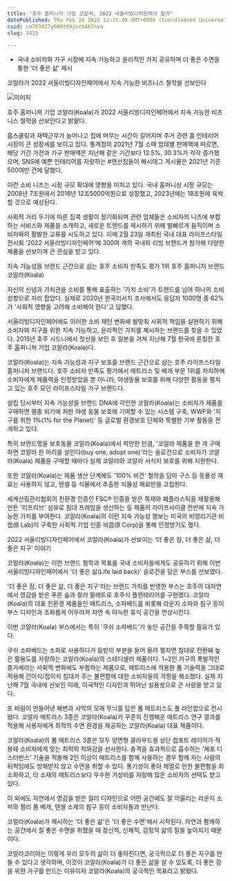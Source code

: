 ```yaml
---
title: "호주 홈퍼니처 기업 코알라, 2022 서울리빙디자인페어 참가"
datePublished: Thu Feb 24 2022 12:15:48 GMT+0000 (Coordinated Universal Time)
cuid: cm703427y000t09jscb4k7nva
slug: 3415

---
```



- 국내 소비자와 가구 시장에 지속 가능하고 윤리적인 가치 공유하며 더 좋은 수면을 통한 '더 좋은 삶' 제시

코알라가 2022 서울리빙디자인페어에서 지속 가능한 비즈니스 철학을 선보인다

![이미지](https://cdn.hashnode.com/res/hashnode/image/upload/v1739254313279/fffddaa3-3afe-418f-8126-9d012c65a7e5.jpeg)

호주 홈퍼니처 기업 코알라(Koala)가 2022 서울리빙디자인페어에서 지속 가능한 비즈니스 철학을 선보인다고 밝혔다.

홈스쿨링과 재택근무가 늘어나고 집에 머무는 시간이 길어지며 주거 관련 홈 인테리어 시장이 큰 성장세를 보이고 있다. 통계청의 2021년 7월 소매 업태별 판매액에 따르면, 해당 기간 가전과 가구 판매액은 지난해 같은 기간보다 12.5%, 30.3%가 각각 증가했으며, SNS에 예쁜 인테리어를 자랑하는 #랜선집들이 해시태그 게시물은 2021년 기준 500여만 건에 달했다.

이런 소비 니즈는 시장 규모 확대에 영향을 미치고 있다. 국내 홈퍼니싱 시장 규모는 2008년 7조원에서 2016년 12조5000억원으로 성장했고, 2023년에는 18조원에 육박할 것으로 예상된다.

사회적 거리 두기에 따른 집콕 생활이 장기화되며 관련 업체들은 소비자의 니즈에 부합하는 서비스와 제품을 소개하고, 새로운 트렌드를 제시하기 위해 발빠르게 움직이며 소비자와의 활발한 교류를 시도하고 있다. 이에 2월 23일 개최된 국내 대표 라이프스타일 전시회 ‘2022 서울리빙디자인페어’에 300여 개의 국내외 리빙 브랜드가 참가해 다양한 제품을 선보이며 큰 관심을 받고 있다.

지속 가능성을 브랜드 근간으로 삼는 호주 소비자 만족도 평가 1위 호주 홈퍼니처 브랜드 코알라(Koala)

자신의 신념과 가치관을 소비를 통해 표출하는 '가치 소비'가 트렌드를 넘어 하나의 소비 성향으로 자리 잡았다. 실제로 2020년 한국리서치 조사에서도 응답자 1000명 중 62%가 '사회적 영향을 고려해 소비해야 한다'고 답했다.

서울리빙디자인페어에도 이러한 소비 패턴 변화에 발맞춰 사회적 책임을 실현하기 위해 소비자와 지구를 위한 지속 가능하고, 윤리적인 가치를 제시하는 브랜드를 찾을 수 있었다. 2015년 호주 시드니에서 첫선을 보인 후 일본을 거쳐 지난해 7월 한국에 론칭한 호주 홈퍼니처 기업 코알라(Koala)다.

코알라(Koala)는 지속 가능성과 지구 보호를 브랜드 근간으로 삼는 호주 라이프스타일 홈퍼니처 브랜드다. 호주 소비자 만족도 평가에서 매트리스 및 베개 부문 1위를 차지하며 소비자에게 제품력을 인정받았을 뿐 아니라, 야생동물 보호를 위해 다양한 활동을 펼치고 있는 호주 모던 라이프스타일 가구 브랜드다.

설립 당시부터 지속 가능성을 브랜드 DNA에 각인한 코알라(Koala)는 소비자가 제품을 구매하면 멸종 위기에 처한 야생 동물 보호에 기여할 수 있는 시스템 구축, WWF와 '지구를 위한 1%(1% for the Planet)' 등 글로벌 환경보호 단체와 특별한 기부 활동을 전개하고 있다.

특히 브랜드명을 보호동물 코알라(Koala)에서 착안한 만큼, '코알라 제품을 한 개 구매하면 코알라 한 마리를 살린다(buy one, adopt one)'라는 슬로건으로 소비자가 코알라(Koala) 제품을 구매할 때마다 실제 코알라와 코알라 서식지 보호를 위해 지원한다.

또한 코알라(Koala)는 제품 생산 단계에도 '100% 비건' 철학을 담아 구스 등 동물성 재료는 사용하지 않고, 텐셀 등 식물에서 추출한 식물성 재료만을 고집한다.

세계산림관리협회의 친환경 인증인 FSC® 인증을 받은 목재와 폐플라스틱을 재활용해 만든 '리프리브' 섬유로 침대 프레임을 생산하는 등 제품의 라이프사이클 전반에 지속 가능한 가치를 부여한다. 코알라(Koala)의 이런 지속 가능성 행보는 미국의 비영리기관 비랩(B Lab)이 구축한 사회적 기업 인증 비콥(B Corp)을 통해 인정받기도 했다.

2022 서울리빙디자인페어에서 코알라(Koala)가 선보이는 ‘더 좋은 잠, 더 좋은 삶, 더 좋은 지구’ 이야기

코알라(Koala)는 이런 브랜드 철학과 목표를 국내 소비자들에게도 공유하기 위해 이번 서울리빙디자인페어에서 '더 좋은 삶(Life laid back)' 슬로건을 담은 부스를 선보였다.

'더 좋은 잠, 더 좋은 삶, 더 좋은 지구'라는 브랜드 가치를 반영한 부스는 호주의 대자연에서 영감을 받은 푸른 숲과 컬러 팔레트로 호주식 플렌테리어를 구현했다. 코알라(Koala)의 대표 친환경 제품들인 매트리스, 소파베드를 비롯해 라운지 소파와 침구 등이 부스 디자인과 조화롭게 어우러져 자연 속 아늑한 휴식 공간을 연상시킨다.

이번 코알라(Koala) 부스에서는 특히 '쿠쉬 소파베드'가 놓인 공간을 주목할 필요가 있다.

쿠쉬 소파베드는 소파로 사용하다가 등받이 부분을 들어 올려 펼치면 침대로 전환돼 높은 활용도를 자랑하는 코알라(Koala)의 스테디셀러 제품이다. 1~2인 가구의 폭발적인 증가세라는 사회적 변화에도 부합하는 제품으로, 매트리스에 적용한 폼 기술력을 그대로 적용해 간이식/접이식 침대가 주는 불편함에 대한 소비자들의 걱정을 해소했다. 실제 지난해 7월 국내에 선보인 이래, 이국적인 디자인과 뛰어난 실용성으로 큰 사랑을 받고 있다.

또 바람이 만들어낸 해변과 사막의 모래 무늬를 담은 폼 매트리스도 풀 라인업으로 전시됐다. 코알라 매트리스 3종은 코알라(Koala)가 꾸준히 진행해온 매트리스 연구 결과를 적용해 사용자에게 최적의 수면 환경을 제공하는 코알라(Koala) 대표 제품이다.

코알라(Koala)의 폼 매트리스 3종은 모두 양면형 클라우드셀 상단 컴포트 레이어가 적용돼 소비자에게 맞는 최적의 착와감을 선사한다. 충격을 효과적으로 흡수하는 '제포 디스터번스' 기술을 적용해 2인 이상이 매트리스를 함께 사용하는 경우 함께 자는 사람의 뒤척임에도 방해받지 않고 수면을 취할 수 있다. 통기성이 좋아 체열로 인한 불편함을 최소화하고, 타 소재의 매트리스보다 우수한 가성비를 자랑해 많은 소비자의 선택도 받고 있다.

이 외에도 자연에서 영감을 받은 컬러 디자인으로 어떤 공간에도 잘 어울리는 라운지 소파와 젤리 폼 베개, 텐셀 소재의 침구 등이 소비자들과 만난다.

코알라(Koala)가 제시하는 '더 좋은 삶'은 '더 좋은 수면'에서 시작된다. 자연과 함께하는 공간에서 질 좋은 수면을 취했을 때 정신적, 신체적, 감정적 삶의 질을 높아지기 때문이다.

코알라코리아는 이렇게 우리 모두의 삶이 더 좋아진다면, 궁극적으로 더 좋은 지구를 만들 수 있다고 생각하며, 이것이 코알라(Koala)가 더 좋은 삶을 살 수 있도록, 더 좋은 잠을 위한 가구를 만드는 이유이자 코알라(Koala)의 궁극적인 목표라고 밝혔다.